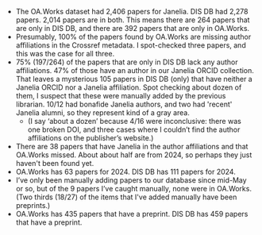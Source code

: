 * The OA.Works dataset had 2,406 papers for Janelia. DIS DB had 2,278 papers. 2,014 papers are in both. This means there are 264 papers that are only in DIS DB, and there are 392 papers that are only in OA.Works.
* Presumably, 100% of the papers found by OA.Works are missing author affiliations in the Crossref metadata. I spot-checked three papers, and this was the case for all three.
* 75% (197/264) of the papers that are only in DIS DB lack any author affiliations. 47% of those have an author in our Janelia ORCID collection. That leaves a mysterious 105 papers in DIS DB (only) that have neither a Janelia ORCID nor a Janelia affiliation. Spot checking about dozen of them, I suspect that these were manually added by the previous librarian. 10/12 had bonafide Janelia authors, and two had 'recent' Janelia alumni, so they represent kind of a gray area. 
  * (I say ‘about a dozen’ because 4/16 were inconclusive: there was one broken DOI, and three cases where I couldn’t find the author affiliations on the publisher’s website.)
* There are 38 papers that have Janelia in the author affiliations and that OA.Works missed. About about half are from 2024, so perhaps they just haven't been found yet.
* OA.Works has 63 papers for 2024. DIS DB has 111 papers for 2024.
* I’ve only been manually adding papers to our database since mid-May or so, but of the 9 papers I’ve caught manually, none were in OA.Works. (Two thirds (18/27) of the items that I've added manually have been preprints.)
* OA.Works has 435 papers that have a preprint. DIS DB has 459 papers that have a preprint.

